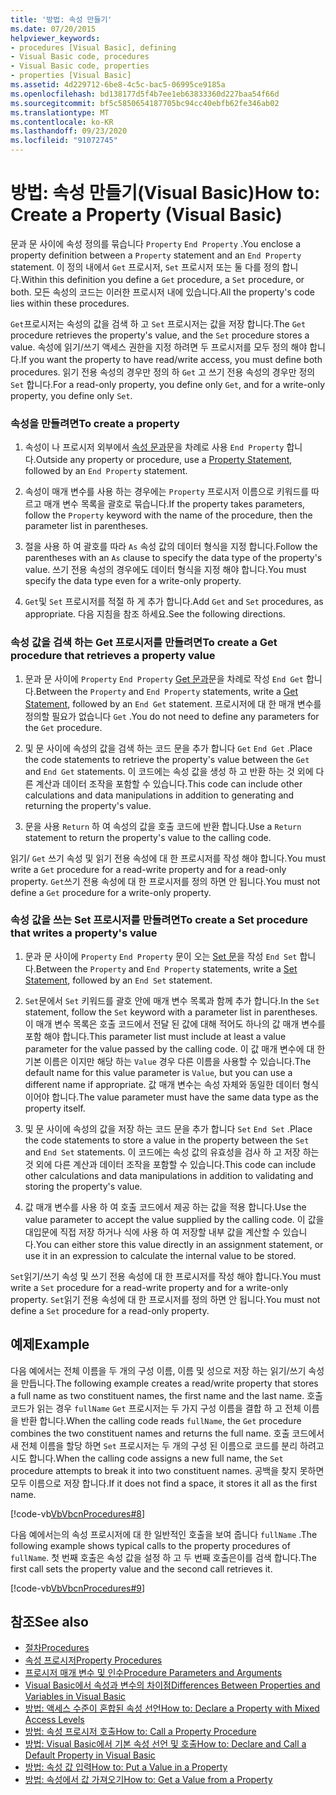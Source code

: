```yaml
---
title: '방법: 속성 만들기'
ms.date: 07/20/2015
helpviewer_keywords:
- procedures [Visual Basic], defining
- Visual Basic code, procedures
- Visual Basic code, properties
- properties [Visual Basic]
ms.assetid: 4d229712-6be8-4c5c-bac5-06995ce9185a
ms.openlocfilehash: bd138177d5f4b7ee1eb63833360d227baa54f66d
ms.sourcegitcommit: bf5c5850654187705bc94cc40ebfb62fe346ab02
ms.translationtype: MT
ms.contentlocale: ko-KR
ms.lasthandoff: 09/23/2020
ms.locfileid: "91072745"
---
```

# <a name="how-to-create-a-property-visual-basic"></a><span data-ttu-id="2de04-102">방법: 속성 만들기(Visual Basic)</span><span class="sxs-lookup"><span data-stu-id="2de04-102">How to: Create a Property (Visual Basic)</span></span>

<span data-ttu-id="2de04-103">문과 문 사이에 속성 정의를 묶습니다 `Property` `End Property` .</span><span class="sxs-lookup"><span data-stu-id="2de04-103">You enclose a property definition between a `Property` statement and an `End Property` statement.</span></span> <span data-ttu-id="2de04-104">이 정의 내에서 `Get` 프로시저, `Set` 프로시저 또는 둘 다를 정의 합니다.</span><span class="sxs-lookup"><span data-stu-id="2de04-104">Within this definition you define a `Get` procedure, a `Set` procedure, or both.</span></span> <span data-ttu-id="2de04-105">모든 속성의 코드는 이러한 프로시저 내에 있습니다.</span><span class="sxs-lookup"><span data-stu-id="2de04-105">All the property's code lies within these procedures.</span></span>  
  
 <span data-ttu-id="2de04-106">`Get`프로시저는 속성의 값을 검색 하 고 `Set` 프로시저는 값을 저장 합니다.</span><span class="sxs-lookup"><span data-stu-id="2de04-106">The `Get` procedure retrieves the property's value, and the `Set` procedure stores a value.</span></span> <span data-ttu-id="2de04-107">속성에 읽기/쓰기 액세스 권한을 지정 하려면 두 프로시저를 모두 정의 해야 합니다.</span><span class="sxs-lookup"><span data-stu-id="2de04-107">If you want the property to have read/write access, you must define both procedures.</span></span> <span data-ttu-id="2de04-108">읽기 전용 속성의 경우만 정의 하 `Get` 고 쓰기 전용 속성의 경우만 정의 `Set` 합니다.</span><span class="sxs-lookup"><span data-stu-id="2de04-108">For a read-only property, you define only `Get`, and for a write-only property, you define only `Set`.</span></span>  
  
### <a name="to-create-a-property"></a><span data-ttu-id="2de04-109">속성을 만들려면</span><span class="sxs-lookup"><span data-stu-id="2de04-109">To create a property</span></span>  
  
1. <span data-ttu-id="2de04-110">속성이 나 프로시저 외부에서 [속성 문과](../../../language-reference/statements/property-statement.md)문을 차례로 사용 `End Property` 합니다.</span><span class="sxs-lookup"><span data-stu-id="2de04-110">Outside any property or procedure, use a [Property Statement](../../../language-reference/statements/property-statement.md), followed by an `End Property` statement.</span></span>  
  
2. <span data-ttu-id="2de04-111">속성이 매개 변수를 사용 하는 경우에는 `Property` 프로시저 이름으로 키워드를 따르고 매개 변수 목록을 괄호로 묶습니다.</span><span class="sxs-lookup"><span data-stu-id="2de04-111">If the property takes parameters, follow the `Property` keyword with the name of the procedure, then the parameter list in parentheses.</span></span>  
  
3. <span data-ttu-id="2de04-112">절을 사용 하 여 괄호를 따라 `As` 속성 값의 데이터 형식을 지정 합니다.</span><span class="sxs-lookup"><span data-stu-id="2de04-112">Follow the parentheses with an `As` clause to specify the data type of the property's value.</span></span> <span data-ttu-id="2de04-113">쓰기 전용 속성의 경우에도 데이터 형식을 지정 해야 합니다.</span><span class="sxs-lookup"><span data-stu-id="2de04-113">You must specify the data type even for a write-only property.</span></span>  
  
4. <span data-ttu-id="2de04-114">`Get`및 `Set` 프로시저를 적절 하 게 추가 합니다.</span><span class="sxs-lookup"><span data-stu-id="2de04-114">Add `Get` and `Set` procedures, as appropriate.</span></span> <span data-ttu-id="2de04-115">다음 지침을 참조 하세요.</span><span class="sxs-lookup"><span data-stu-id="2de04-115">See the following directions.</span></span>  
  
### <a name="to-create-a-get-procedure-that-retrieves-a-property-value"></a><span data-ttu-id="2de04-116">속성 값을 검색 하는 Get 프로시저를 만들려면</span><span class="sxs-lookup"><span data-stu-id="2de04-116">To create a Get procedure that retrieves a property value</span></span>  
  
1. <span data-ttu-id="2de04-117">문과 문 사이에 `Property` `End Property` [Get 문과](../../../language-reference/statements/get-statement.md)문을 차례로 작성 `End Get` 합니다.</span><span class="sxs-lookup"><span data-stu-id="2de04-117">Between the `Property` and `End Property` statements, write a [Get Statement](../../../language-reference/statements/get-statement.md), followed by an `End Get` statement.</span></span> <span data-ttu-id="2de04-118">프로시저에 대 한 매개 변수를 정의할 필요가 없습니다 `Get` .</span><span class="sxs-lookup"><span data-stu-id="2de04-118">You do not need to define any parameters for the `Get` procedure.</span></span>  
  
2. <span data-ttu-id="2de04-119">및 문 사이에 속성의 값을 검색 하는 코드 문을 추가 합니다 `Get` `End Get` .</span><span class="sxs-lookup"><span data-stu-id="2de04-119">Place the code statements to retrieve the property's value between the `Get` and `End Get` statements.</span></span> <span data-ttu-id="2de04-120">이 코드에는 속성 값을 생성 하 고 반환 하는 것 외에 다른 계산과 데이터 조작을 포함할 수 있습니다.</span><span class="sxs-lookup"><span data-stu-id="2de04-120">This code can include other calculations and data manipulations in addition to generating and returning the property's value.</span></span>  
  
3. <span data-ttu-id="2de04-121">문을 사용 `Return` 하 여 속성의 값을 호출 코드에 반환 합니다.</span><span class="sxs-lookup"><span data-stu-id="2de04-121">Use a `Return` statement to return the property's value to the calling code.</span></span>  
  
 <span data-ttu-id="2de04-122">읽기/ `Get` 쓰기 속성 및 읽기 전용 속성에 대 한 프로시저를 작성 해야 합니다.</span><span class="sxs-lookup"><span data-stu-id="2de04-122">You must write a `Get` procedure for a read-write property and for a read-only property.</span></span> <span data-ttu-id="2de04-123">`Get`쓰기 전용 속성에 대 한 프로시저를 정의 하면 안 됩니다.</span><span class="sxs-lookup"><span data-stu-id="2de04-123">You must not define a `Get` procedure for a write-only property.</span></span>  
  
### <a name="to-create-a-set-procedure-that-writes-a-propertys-value"></a><span data-ttu-id="2de04-124">속성 값을 쓰는 Set 프로시저를 만들려면</span><span class="sxs-lookup"><span data-stu-id="2de04-124">To create a Set procedure that writes a property's value</span></span>  
  
1. <span data-ttu-id="2de04-125">문과 문 사이에 `Property` `End Property` 문이 오는 [Set 문](../../../language-reference/statements/set-statement.md)을 작성 `End Set` 합니다.</span><span class="sxs-lookup"><span data-stu-id="2de04-125">Between the `Property` and `End Property` statements, write a [Set Statement](../../../language-reference/statements/set-statement.md), followed by an `End Set` statement.</span></span>  
  
2. <span data-ttu-id="2de04-126">`Set`문에서 `Set` 키워드를 괄호 안에 매개 변수 목록과 함께 추가 합니다.</span><span class="sxs-lookup"><span data-stu-id="2de04-126">In the `Set` statement, follow the `Set` keyword with a parameter list in parentheses.</span></span> <span data-ttu-id="2de04-127">이 매개 변수 목록은 호출 코드에서 전달 된 값에 대해 적어도 하나의 값 매개 변수를 포함 해야 합니다.</span><span class="sxs-lookup"><span data-stu-id="2de04-127">This parameter list must include at least a value parameter for the value passed by the calling code.</span></span> <span data-ttu-id="2de04-128">이 값 매개 변수에 대 한 기본 이름은 이지만 해당 하는 `Value` 경우 다른 이름을 사용할 수 있습니다.</span><span class="sxs-lookup"><span data-stu-id="2de04-128">The default name for this value parameter is `Value`, but you can use a different name if appropriate.</span></span> <span data-ttu-id="2de04-129">값 매개 변수는 속성 자체와 동일한 데이터 형식 이어야 합니다.</span><span class="sxs-lookup"><span data-stu-id="2de04-129">The value parameter must have the same data type as the property itself.</span></span>  
  
3. <span data-ttu-id="2de04-130">및 문 사이에 속성의 값을 저장 하는 코드 문을 추가 합니다 `Set` `End Set` .</span><span class="sxs-lookup"><span data-stu-id="2de04-130">Place the code statements to store a value in the property between the `Set` and `End Set` statements.</span></span> <span data-ttu-id="2de04-131">이 코드에는 속성 값의 유효성을 검사 하 고 저장 하는 것 외에 다른 계산과 데이터 조작을 포함할 수 있습니다.</span><span class="sxs-lookup"><span data-stu-id="2de04-131">This code can include other calculations and data manipulations in addition to validating and storing the property's value.</span></span>  
  
4. <span data-ttu-id="2de04-132">값 매개 변수를 사용 하 여 호출 코드에서 제공 하는 값을 적용 합니다.</span><span class="sxs-lookup"><span data-stu-id="2de04-132">Use the value parameter to accept the value supplied by the calling code.</span></span> <span data-ttu-id="2de04-133">이 값을 대입문에 직접 저장 하거나 식에 사용 하 여 저장할 내부 값을 계산할 수 있습니다.</span><span class="sxs-lookup"><span data-stu-id="2de04-133">You can either store this value directly in an assignment statement, or use it in an expression to calculate the internal value to be stored.</span></span>  
  
 <span data-ttu-id="2de04-134">`Set`읽기/쓰기 속성 및 쓰기 전용 속성에 대 한 프로시저를 작성 해야 합니다.</span><span class="sxs-lookup"><span data-stu-id="2de04-134">You must write a `Set` procedure for a read-write property and for a write-only property.</span></span> <span data-ttu-id="2de04-135">`Set`읽기 전용 속성에 대 한 프로시저를 정의 하면 안 됩니다.</span><span class="sxs-lookup"><span data-stu-id="2de04-135">You must not define a `Set` procedure for a read-only property.</span></span>  
  
## <a name="example"></a><span data-ttu-id="2de04-136">예제</span><span class="sxs-lookup"><span data-stu-id="2de04-136">Example</span></span>  

 <span data-ttu-id="2de04-137">다음 예에서는 전체 이름을 두 개의 구성 이름, 이름 및 성으로 저장 하는 읽기/쓰기 속성을 만듭니다.</span><span class="sxs-lookup"><span data-stu-id="2de04-137">The following example creates a read/write property that stores a full name as two constituent names, the first name and the last name.</span></span> <span data-ttu-id="2de04-138">호출 코드가 읽는 경우 `fullName` `Get` 프로시저는 두 가지 구성 이름을 결합 하 고 전체 이름을 반환 합니다.</span><span class="sxs-lookup"><span data-stu-id="2de04-138">When the calling code reads `fullName`, the `Get` procedure combines the two constituent names and returns the full name.</span></span> <span data-ttu-id="2de04-139">호출 코드에서 새 전체 이름을 할당 하면 `Set` 프로시저는 두 개의 구성 된 이름으로 코드를 분리 하려고 시도 합니다.</span><span class="sxs-lookup"><span data-stu-id="2de04-139">When the calling code assigns a new full name, the `Set` procedure attempts to break it into two constituent names.</span></span> <span data-ttu-id="2de04-140">공백을 찾지 못하면 모두 이름으로 저장 합니다.</span><span class="sxs-lookup"><span data-stu-id="2de04-140">If it does not find a space, it stores it all as the first name.</span></span>  
  
 [!code-vb[VbVbcnProcedures#8](~/samples/snippets/visualbasic/VS_Snippets_VBCSharp/VbVbcnProcedures/VB/Class1.vb#8)]  
  
 <span data-ttu-id="2de04-141">다음 예에서는의 속성 프로시저에 대 한 일반적인 호출을 보여 줍니다 `fullName` .</span><span class="sxs-lookup"><span data-stu-id="2de04-141">The following example shows typical calls to the property procedures of `fullName`.</span></span> <span data-ttu-id="2de04-142">첫 번째 호출은 속성 값을 설정 하 고 두 번째 호출은이를 검색 합니다.</span><span class="sxs-lookup"><span data-stu-id="2de04-142">The first call sets the property value and the second call retrieves it.</span></span>  
  
 [!code-vb[VbVbcnProcedures#9](~/samples/snippets/visualbasic/VS_Snippets_VBCSharp/VbVbcnProcedures/VB/Class1.vb#9)]  
  
## <a name="see-also"></a><span data-ttu-id="2de04-143">참조</span><span class="sxs-lookup"><span data-stu-id="2de04-143">See also</span></span>

- [<span data-ttu-id="2de04-144">절차</span><span class="sxs-lookup"><span data-stu-id="2de04-144">Procedures</span></span>](./index.md)
- [<span data-ttu-id="2de04-145">속성 프로시저</span><span class="sxs-lookup"><span data-stu-id="2de04-145">Property Procedures</span></span>](./property-procedures.md)
- [<span data-ttu-id="2de04-146">프로시저 매개 변수 및 인수</span><span class="sxs-lookup"><span data-stu-id="2de04-146">Procedure Parameters and Arguments</span></span>](./procedure-parameters-and-arguments.md)
- [<span data-ttu-id="2de04-147">Visual Basic에서 속성과 변수의 차이점</span><span class="sxs-lookup"><span data-stu-id="2de04-147">Differences Between Properties and Variables in Visual Basic</span></span>](./differences-between-properties-and-variables.md)
- [<span data-ttu-id="2de04-148">방법: 액세스 수준이 혼합된 속성 선언</span><span class="sxs-lookup"><span data-stu-id="2de04-148">How to: Declare a Property with Mixed Access Levels</span></span>](./how-to-declare-a-property-with-mixed-access-levels.md)
- [<span data-ttu-id="2de04-149">방법: 속성 프로시저 호출</span><span class="sxs-lookup"><span data-stu-id="2de04-149">How to: Call a Property Procedure</span></span>](./how-to-call-a-property-procedure.md)
- [<span data-ttu-id="2de04-150">방법: Visual Basic에서 기본 속성 선언 및 호출</span><span class="sxs-lookup"><span data-stu-id="2de04-150">How to: Declare and Call a Default Property in Visual Basic</span></span>](./how-to-declare-and-call-a-default-property.md)
- [<span data-ttu-id="2de04-151">방법: 속성 값 입력</span><span class="sxs-lookup"><span data-stu-id="2de04-151">How to: Put a Value in a Property</span></span>](./how-to-put-a-value-in-a-property.md)
- [<span data-ttu-id="2de04-152">방법: 속성에서 값 가져오기</span><span class="sxs-lookup"><span data-stu-id="2de04-152">How to: Get a Value from a Property</span></span>](./how-to-get-a-value-from-a-property.md)
